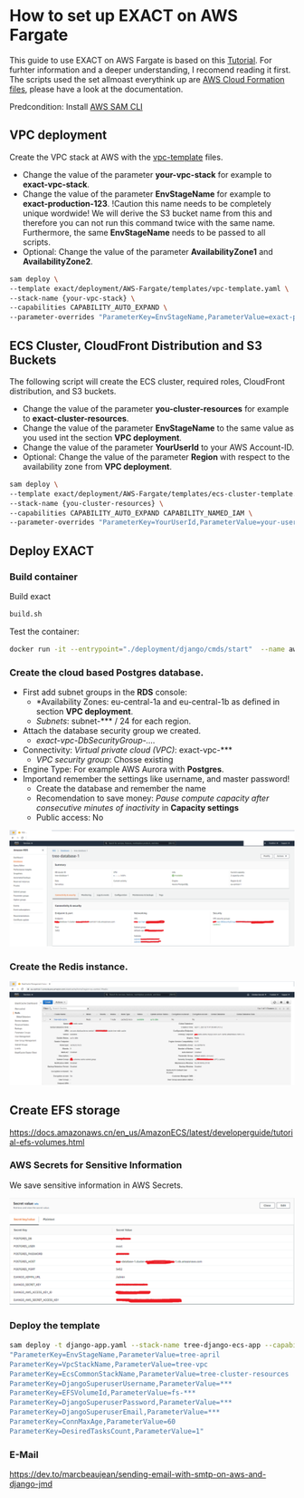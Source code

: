 # How to set up EXACT on AWS Fargate

This guide to use EXACT on AWS Fargate is based on this [Tutorial](https://treeschema.com/blog/comprehensive-ecs-deployments-vpcs-deployment/). For furhter information and a deeper understanding, I recomend reading it first. The scripts used the set allmoast everythink up are [AWS Cloud Formation files](https://aws.amazon.com/cloudformation/), please have a look at the documentation.

Predcondition: Install [AWS SAM CLI](https://docs.aws.amazon.com/serverless-application-model/latest/developerguide/serverless-sam-cli-install.html) 

## VPC deployment 

Create the VPC stack at AWS with the [vpc-template](templates/vpc-template.yaml) files. 
- Change the value of the parameter **your-vpc-stack** for example to **exact-vpc-stack**.
- Change the value of the parameter **EnvStageName** for example to **exact-production-123**. !Caution this name needs to be completely unique wordwide! We will derive the S3 bucket name from this and therefore you can not run this command twice with the same name. Furthermore, the same **EnvStageName** needs to be passed to all scripts. 
- Optional: Change the value of the parameter **AvailabilityZone1** and **AvailabilityZone2**.

``` bash
sam deploy \
--template exact/deployment/AWS-Fargate/templates/vpc-template.yaml \
--stack-name {your-vpc-stack} \
--capabilities CAPABILITY_AUTO_EXPAND \
--parameter-overrides "ParameterKey=EnvStageName,ParameterValue=exact-production-april ParameterKey=AvailabilityZone1,ParameterValue=eu-central-1a ParameterKey=AvailabilityZone2,ParameterValue=eu-central-1b"
``` 

## ECS Cluster, CloudFront Distribution and S3 Buckets

The following script will create the ECS cluster, required roles, CloudFront distribution, and S3 buckets. 
- Change the value of the parameter **you-cluster-resources** for example to **exact-cluster-resources**.
- Change the value of the parameter **EnvStageName** to the same value as you used int the section **VPC deployment**.
- Change the value of the parameter **YourUserId** to your AWS Account-ID.
- Optional: Change the value of the parameter **Region** with respect to the availability zone from **VPC deployment**.
```bash 
sam deploy \
--template exact/deployment/AWS-Fargate/templates/ecs-cluster-template.yaml \
--stack-name {you-cluster-resources} \
--capabilities CAPABILITY_AUTO_EXPAND CAPABILITY_NAMED_IAM \
--parameter-overrides "ParameterKey=YourUserId,ParameterValue=your-user-id ParameterKey=EnvStageName,ParameterValue=exact-production-april ParameterKey=Region,ParameterValue=eu-central-1"
```
## Deploy EXACT

### Build container

Build exact

``` bash
build.sh
```

Test the container:

``` bash
docker run -it --entrypoint="./deployment/django/cmds/start"  --name aws_exact_02  ******.dkr.ecr.eu-central-1.amazonaws.com/django_ecs_app:0.0.1
```

### Create the cloud based **Postgres** database. 

- First add subnet groups in the **RDS** console: 
    - *Availability Zones: eu-central-1a and eu-central-1b as defined in section **VPC deployment**.
    - *Subnets*: subnet-*** / 24 for each region.
- Attach the database security group we created. 
    - *exact-vpc-DbSecurityGroup-....*
- Connectivity: *Virtual private cloud (VPC)*: exact-vpc-***
    - *VPC security group*: Chosse existing
- Engine Type: For example AWS Aurora with **Postgres**. 
- Importand remember the settings like username, and master password!
    - Create the database and remember the name
    - Recomendation to save money: *Pause compute capacity after consecutive minutes of inactivity* in **Capacity settings**
    - Public access: No

![DB](images/DB.png)

### Create the Redis instance.

![DB](images/Cache.png)

## Create EFS storage

https://docs.amazonaws.cn/en_us/AmazonECS/latest/developerguide/tutorial-efs-volumes.html

### AWS Secrets for Sensitive Information

We save sensitive information in AWS Secrets. 

![DB](images/SecrectValues.png)

### Deploy the template

``` bash
sam deploy -t django-app.yaml --stack-name tree-django-ecs-app --capabilities CAPABILITY_IAM  --parameter-overrides 
"ParameterKey=EnvStageName,ParameterValue=tree-april 
ParameterKey=VpcStackName,ParameterValue=tree-vpc  
ParameterKey=EcsCommonStackName,ParameterValue=tree-cluster-resources 
ParameterKey=DjangoSuperuserUsername,ParameterValue=*** 
ParameterKey=EFSVolumeId,ParameterValue=fs-*** 
ParameterKey=DjangoSuperuserPassword,ParameterValue=*** 
ParameterKey=DjangoSuperuserEmail,ParameterValue=*** 
ParameterKey=ConnMaxAge,ParameterValue=60 
ParameterKey=DesiredTasksCount,ParameterValue=1"
```

### E-Mail

https://dev.to/marcbeaujean/sending-email-with-smtp-on-aws-and-django-jmd